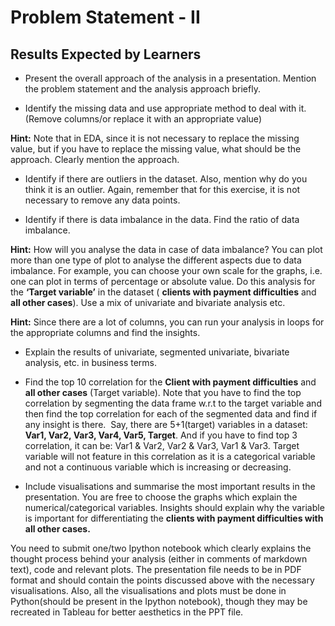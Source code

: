 # Problem Statement - II

## **Results Expected by Learners**

- Present the overall approach of the analysis in a presentation. Mention the problem statement and the analysis approach briefly.

- Identify the missing data and use appropriate method to deal with it. (Remove columns/or replace it with an appropriate value)

**Hint:** Note that in EDA, since it is not necessary to replace the missing value, but if you have to replace the missing value, what should be the approach. Clearly mention the approach.

- Identify if there are outliers in the dataset. Also, mention why do you think it is an outlier. Again, remember that for this exercise, it is not necessary to remove any data points.

- Identify if there is data imbalance in the data. Find the ratio of data imbalance.

**Hint:** How will you analyse the data in case of data imbalance? You can plot more than one type of plot to analyse the different aspects due to data imbalance. For example, you can choose your own scale for the graphs, i.e. one can plot in terms of percentage or absolute value. Do this analysis for the **‘Target variable’** in the dataset ( **clients with payment difficulties** and **all other cases**). Use a mix of univariate and bivariate analysis etc.

**Hint:** Since there are a lot of columns, you can run your analysis in loops for the appropriate columns and find the insights.

- Explain the results of univariate, segmented univariate, bivariate analysis, etc. in business terms.

- Find the top 10 correlation for the **Client with payment difficulties** and **all other cases** (Target variable). Note that you have to find the top correlation by segmenting the data frame w.r.t to the target variable and then find the top correlation for each of the segmented data and find if any insight is there.  Say, there are 5+1(target) variables in a dataset: **Var1, Var2, Var3, Var4, Var5, Target**. And if you have to find top 3 correlation, it can be: Var1 & Var2, Var2 & Var3, Var1 & Var3. Target variable will not feature in this correlation as it is a categorical variable and not a continuous variable which is increasing or decreasing.  

- Include visualisations and summarise the most important results in the presentation. You are free to choose the graphs which explain the numerical/categorical variables. Insights should explain why the variable is important for differentiating the **clients with payment difficulties with all other cases.**

You need to submit one/two Ipython notebook which clearly explains the thought process behind your analysis (either in comments of markdown text), code and relevant plots. The presentation file needs to be in PDF format and should contain the points discussed above with the necessary visualisations. Also, all the visualisations and plots must be done in Python(should be present in the Ipython notebook), though they may be recreated in Tableau for better aesthetics in the PPT file.
